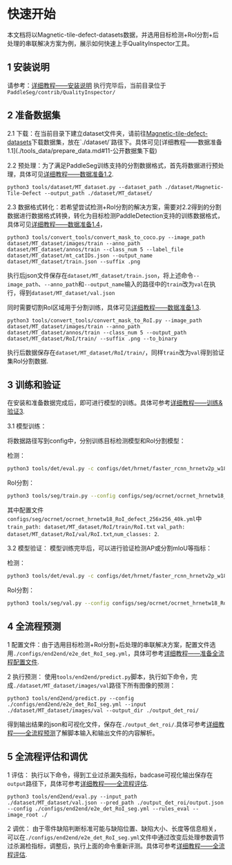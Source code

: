 # 快速开始
本文档将以Magnetic-tile-defect-datasets数据，并选用目标检测+RoI分割+后处理的串联解决方案为例，展示如何快速上手QualityInspector工具。

## 1 安装说明

请参考：[详细教程——安装说明](./install.md)
执行完毕后，当前目录位于`PaddleSeg/contrib/QualityInspector/`

## 2 准备数据集

2.1 下载：在当前目录下建立dataset文件夹，请前往[Magnetic-tile-defect-datasets](https://github.com/abin24/Magnetic-tile-defect-datasets.)下载数据集，放在`./dataset/`路径下。具体可见[详细教程——数据准备1.1](./tools_data/prepare_data.md#11-公开数据集下载)

2.2 预处理：为了满足PaddleSeg训练支持的分割数据格式，首先将数据进行预处理，具体可见[详细教程——数据准备1.2](./tools_data/prepare_data.md#12-转换为全图分割训练数据格式).

```shell
python3 tools/dataset/MT_dataset.py --dataset_path ./dataset/Magnetic-Tile-Defect --output_path ./dataset/MT_dataset/
```

2.3 数据格式转化：若希望尝试检测+RoI分割的解决方案，需要对2.2得到的分割数据进行数据格式转换，转化为目标检测PaddleDetection支持的训练数据格式，具体可见[详细教程——数据准备1.4](./tools_data/prepare_data.md#14-将全图分割数据转为coco格式的json文件)，

```shell
python3 tools/convert_tools/convert_mask_to_coco.py --image_path dataset/MT_dataset/images/train --anno_path dataset/MT_dataset/annos/train --class_num 5 --label_file dataset/MT_dataset/mt_catIDs.json --output_name dataset/MT_dataset/train.json --suffix .png
```

执行后json文件保存在`dataset/MT_dataset/train.json`，将上述命令`--image_path`、`--anno_path`和`--output_name`输入的路径中的`train`改为`val`在执行，得到`dataset/MT_dataset/val.json`

同时需要切割RoI区域用于分割训练，具体可见[详细教程——数据准备1.3](./tools_data/prepare_data.md#13-将全图分割数据转为roi分割文件).

```shell
python3 tools/convert_tools/convert_mask_to_RoI.py --image_path dataset/MT_dataset/images/train --anno_path dataset/MT_dataset/annos/train --class_num 5 --output_path dataset/MT_dataset/RoI/train/ --suffix .png --to_binary
```
执行后数据保存在`dataset/MT_dataset/RoI/train/`，同样`train`改为`val`得到验证集RoI分割数据.

## 3 训练和验证
在安装和准备数据完成后，即可进行模型的训练。具体可参考[详细教程——训练&验证3](./det_seg/train_eval.md#训练).

3.1 模型训练：

将数据路径写到config中，分别训练目标检测模型和RoI分割模型：

检测：
```bash
python3 tools/det/eval.py -c configs/det/hrnet/faster_rcnn_hrnetv2p_w18_3x_defect.yml -o weights=./output/faster_rcnn_hrnetv2p_w18_3x_defect/model_final.pdparams
```

RoI分割：

```bash
python3 tools/seg/train.py --config configs/seg/ocrnet/ocrnet_hrnetw18_RoI_defect_256x256_40k.yml --do_eval  --use_vdl --save_interval 100 --save_dir ./output/RoI/
```
其中配置文件`configs/seg/ocrnet/ocrnet_hrnetw18_RoI_defect_256x256_40k.yml`中`train_path: dataset/MT_dataset/RoI/train/RoI.txt`
`val_path: dataset/MT_dataset/RoI/val/RoI.txt`,`num_classes: 2`.

3.2 模型验证：
模型训练完毕后，可以进行验证检测AP或分割mIoU等指标：

检测：
```bash
python3 tools/det/eval.py -c configs/det/hrnet/faster_rcnn_hrnetv2p_w18_3x_defect.yml -o weights=./output/faster_rcnn_hrnetv2p_w18_3x_defect/model_final.pdparams
```

RoI分割：
```bash
python3 tools/seg/val.py --config configs/seg/ocrnet/ocrnet_hrnetw18_RoI_defect_256x256_40k.yml --model_path ./output/RoI/best_model/model.pdparams
```

## 4 全流程预测
1 配置文件：由于选用目标检测+RoI分割+后处理的串联解决方案，配置文件选用`./configs/end2end/e2e_det_RoI_seg.yml`，具体可参考[详细教程——准备全流程配置文件](./end2end/parse_config.md).

2 执行预测：
使用`tools/end2end/predict.py`脚本，执行如下命令，完成`./dataset/MT_dataset/images/val`路径下所有图像的预测：

```
python3 tools/end2end/predict.py --config ./configs/end2end/e2e_det_RoI_seg.yml --input ./dataset/MT_dataset/images/val --output_dir ./output_det_roi/
```

得到输出结果的json和可视化文件，保存在`./output_det_roi/`.具体可参考[详细教程——全流程预测](./end2end/predict.md#全流程预测)了解脚本输入和输出文件的内容解析。


## 5 全流程评估和调优

1 评估：
执行以下命令，得到工业过杀漏失指标，badcase可视化输出保存在`output`路径下，具体可参考[详细教程——全流程评估](./end2end/eval.md#全流程评估).

```
python3 tools/end2end/eval.py --input_path ./dataset/MT_dataset/val.json --pred_path ./output_det_roi/output.json --config ./configs/end2end/e2e_det_RoI_seg.yml --rules_eval --image_root ./
```

2 调优：
由于零件缺陷判断标准可能与缺陷位置、缺陷大小、长度等信息相关，可以在`./configs/end2end/e2e_det_RoI_seg.yml`文件中通过改变后处理参数调节过杀漏检指标，调整后，执行上面的命令重新评测。具体可参考[详细教程——全流程评估](./end2end/eval.md#后处理参数调整).
